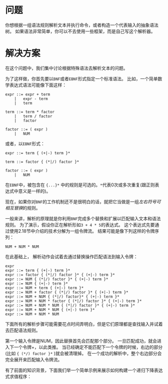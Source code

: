 # 问题

你想根据一组语法规则解析文本并执行命令，或者构造一个代表输入的抽象语法树。 如果语法非常简单，你可以不去使用一些框架，而是自己写这个解析器。

# 解决方案

在这个问题中，我们集中讨论根据特殊语法去解析文本的问题。

为了这样做，你首先要以`BNF`或者`EBNF`形式指定一个标准语法。 比如，一个简单数学表达式语法可能像下面这样：

```
expr ::= expr + term
    |   expr - term
    |   term

term ::= term * factor
    |   term / factor
    |   factor

factor ::= ( expr )
    |   NUM
```

或者，以`EBNF`形式：

```
expr ::= term { (+|-) term }*

term ::= factor { (*|/) factor }*

factor ::= ( expr )
    |   NUM
```

在`EBNF`中，被包含在 `{...}*` 中的规则是可选的。`*`代表0次或多次重复(跟正则表达式中意义是一样的)。

现在，如果你对`BNF`的工作机制还不是很明白的话，就把它当做是一组*左右符号可相互替换*的规则。

一般来讲，解析的原理就是你利用`BNF`完成多个替换和扩展以匹配输入文本和语法规则。 为了演示，假设你正在解析形如` 3 + 4 * 5 `的表达式。 这个表达式先要通过使用2.18节中介绍的技术分解为一组令牌流。 结果可能是像下列这样的令牌序列：

```
NUM + NUM * NUM
```

在此基础上， 解析动作会试着去通过替换操作匹配语法到输入令牌：

```
expr
expr ::= term { (+|-) term }*
expr ::= factor { (*|/) factor }* { (+|-) term }*
expr ::= NUM { (*|/) factor }* { (+|-) term }*
expr ::= NUM { (+|-) term }*
expr ::= NUM + term { (+|-) term }*
expr ::= NUM + factor { (*|/) factor }* { (+|-) term }*
expr ::= NUM + NUM { (*|/) factor}* { (+|-) term }*
expr ::= NUM + NUM * factor { (*|/) factor }* { (+|-) term }*
expr ::= NUM + NUM * NUM { (*|/) factor }* { (+|-) term }*
expr ::= NUM + NUM * NUM { (+|-) term }*
expr ::= NUM + NUM * NUM
```

下面所有的解析步骤可能需要花点时间弄明白，但是它们原理都是查找输入并试着去匹配语法规则。

第一个输入令牌是NUM，因此替换首先会匹配那个部分。 一旦匹配成功，就会进入下一个令牌+，以此类推。 当已经确定不能匹配下一个令牌的时候，右边的部分(比如 `{ (*/) factor }*` )就会被清理掉。 在一个成功的解析中，整个右边部分会完全展开来匹配输入令牌流。

有了前面的知识背景，下面我们举一个简单示例来展示如何构建一个递归下降表达式求值程序：

```python

```
